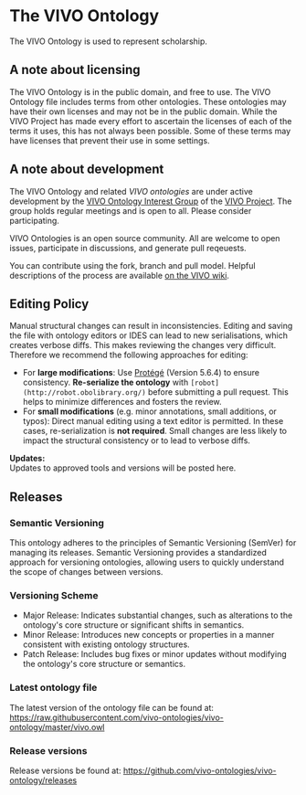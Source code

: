 # The VIVO Ontology

The VIVO Ontology is used to represent scholarship.

## A note about licensing

The VIVO Ontology is in the public domain, and free to use. The VIVO Ontology file includes terms from other ontologies. These ontologies
may have their own licenses and may not be in the public domain. While the VIVO Project has made every effort to ascertain the
licenses of each of the terms it uses, this has not always been possible. Some of these terms may have licenses that prevent
their use in some settings.

## A note about development

The VIVO Ontology and related *VIVO ontologies* are under active development by the [VIVO Ontology Interest Group](https://wiki.lyrasis.org/display/VIVO/Ontology+Interest+Group) of the [VIVO Project](https://vivo.lyrasis.org).
The group holds regular meetings and is open to all. Please consider participating.

VIVO Ontologies is an open source community. All are welcome to open issues, participate in discussions, and generate pull reqeuests.

You can contribute using the fork, branch and pull model. Helpful descriptions of the process are available [on the VIVO wiki](https://wiki.lyrasis.org/display/VIVO/Contributing+code+with+a+fork%2C+branches%2C+and+pull+requests).

## Editing Policy
Manual structural changes can result in inconsistencies. Editing and saving the file with ontology editors or IDES can lead to new serialisations, which creates verbose diffs. This makes reviewing the changes very difficult. Therefore we recommend the following approaches for editing:

* For **large modifications**: Use [Protégé](https://github.com/protegeproject/protege-distribution/releases) (Version 5.6.4) to ensure consistency. **Re-serialize the ontology** with `[robot](http://robot.obolibrary.org/)` before submitting a pull request. This helps to minimize differences and fosters the review.
* For **small modifications** (e.g. minor annotations, small additions, or typos): Direct manual editing using a text editor is permitted. In these cases, re-serialization is **not required**. Small changes are less likely to impact the structural consistency or to lead to verbose diffs.

**Updates:**  
Updates to approved tools and versions will be posted here.

## Releases
### Semantic Versioning
This ontology adheres to the principles of Semantic Versioning (SemVer) for managing its releases. Semantic Versioning provides a standardized approach for versioning ontologies, allowing users to quickly understand the scope of changes between versions.

### Versioning Scheme
- Major Release: Indicates substantial changes, such as alterations to the ontology's core structure or significant shifts in semantics.
- Minor Release: Introduces new concepts or properties in a manner consistent with existing ontology structures.
- Patch Release: Includes bug fixes or minor updates without modifying the ontology's core structure or semantics.

### Latest ontology file
The latest version of the ontology file can be found at:
https://raw.githubusercontent.com/vivo-ontologies/vivo-ontology/master/vivo.owl

### Release versions
Release versions be found at:
https://github.com/vivo-ontologies/vivo-ontology/releases
